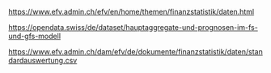 

https://www.efv.admin.ch/efv/en/home/themen/finanzstatistik/daten.html


https://opendata.swiss/de/dataset/hauptaggregate-und-prognosen-im-fs-und-gfs-modell



https://www.efv.admin.ch/dam/efv/de/dokumente/finanzstatistik/daten/standardauswertung.csv